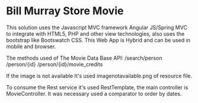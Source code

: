 Bill Murray Store Movie
====================

This solution uses the Javascript MVC framework Angular JS/Spring MVC to integrate with HTML5, PHP and other view technologies, also uses the bootstrap like Bootswatch CSS.
This Web App is Hybrid and can be used in mobile and browser.

The methods used of The Movie Data Base API:
	/search/person
	/person/{id}
	/person/{id}/movie_credits

If the image is not available It's used imagenotavailable.png of resource file.

To consume the Rest service it's used RestTemplate, the main controller is MovieController.
It was necessary used a comparator to order by dates.
